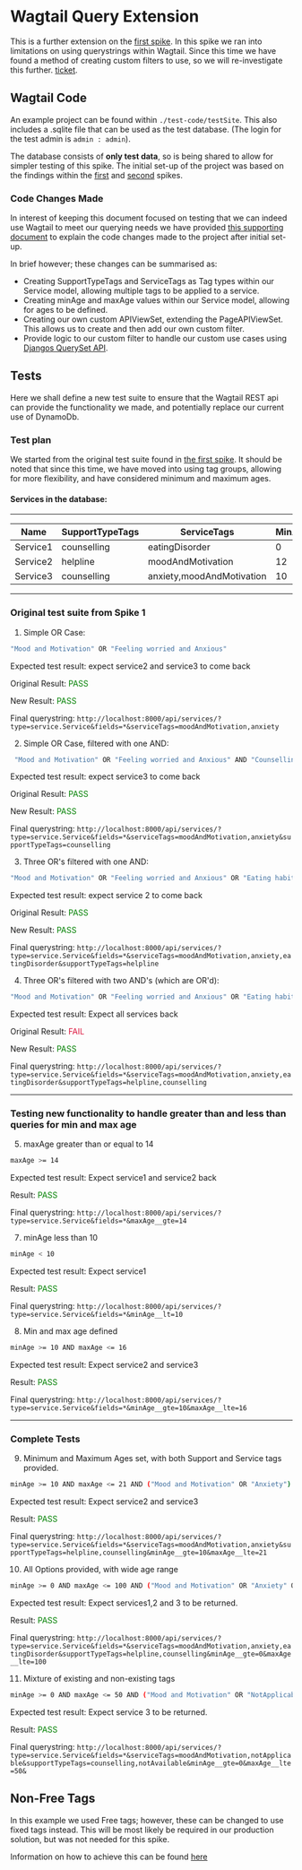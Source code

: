 # Wagtail Query Extension

This is a further extension on the [first spike](../1:Content_Query_and_Filtering/Content_Query_and_Filtering_Report.md). In this spike we ran into limitations on using querystrings within Wagtail. Since this time we have found a method of creating custom filters to use, so we will re-investigate this further. [ticket](https://trello.com/c/EdGhkte3/140-3-days-timebox-wagtail-query-extension).

## Wagtail Code

An example project can be found within `./test-code/testSite`. This also includes a .sqlite file that can be used as the test database. (The login for the test admin is `admin : admin`).

The database consists of **only test data**, so is being shared to allow for simpler testing of this spike. The initial set-up of the project was based on the findings within the [first](../1:Content_Query_and_Filtering/Content_Query_and_Filtering_Report.md) and [second](../2:Wagtail_Infrastructure_Requirements/Wagtail_Infrastructure_Requirements_Report.md) spikes.

### Code Changes Made

In interest of keeping this document focused on testing that we can indeed use Wagtail to meet our querying needs we have provided [this supporting document](./Supporting_Documents/Wagtail_Spike_5_Code_Changes.md) to explain the code changes made to the project after initial set-up.

In brief however; these changes can be summarised as:

- Creating SupportTypeTags and ServiceTags as Tag types within our Service model, allowing multiple tags to be applied to a service.
- Creating minAge and maxAge values within our Service model, allowing for ages to be defined.
- Creating our own custom APIViewSet, extending the PageAPIViewSet. This allows us to create and then add our own custom filter.
- Provide logic to our custom filter to handle our custom use cases using [Djangos QuerySet API](https://docs.djangoproject.com/en/3.2/ref/models/querysets/).

## Tests

Here we shall define a new test suite to ensure that the Wagtail REST api can provide the functionality we made, and potentially replace our current use of DynamoDb.

### Test plan

We started from the original test suite found in [the first spike](../1:Content_Query_and_Filtering/Content_Query_and_Filtering_Report.md). It should be noted that since this time, we have moved into using tag groups, allowing for more flexibility, and have considered minimum and maximum ages.

#### Services in the database:

---

| Name     | SupportTypeTags | ServiceTags               | MinAge | MaxAge |
| -------- | --------------- | ------------------------- | ------ | ------ |
| Service1 | counselling     | eatingDisorder            | 0      | 100    |
| Service2 | helpline        | moodAndMotivation         | 12     | 16     |
| Service3 | counselling     | anxiety,moodAndMotivation | 10     | 12     |

---

### Original test suite from Spike 1

1. Simple OR Case:

```bash
"Mood and Motivation" OR "Feeling worried and Anxious"
```

Expected test result: expect service2 and service3 to come back

Original Result: <span style="color:green">PASS</span>

New Result: <span style="color:green">PASS</span>

Final querystring: `http://localhost:8000/api/services/?type=service.Service&fields=*&serviceTags=moodAndMotivation,anxiety`

2. Simple OR Case, filtered with one AND:

```bash
 "Mood and Motivation" OR "Feeling worried and Anxious" AND "Counselling"
```

Expected test result: expect service3 to come back

Original Result: <span style="color:green">PASS</span>

New Result: <span style="color:green">PASS</span>

Final querystring: `http://localhost:8000/api/services/?type=service.Service&fields=*&serviceTags=moodAndMotivation,anxiety&supportTypeTags=counselling`

3. Three OR's filtered with one AND:

```bash
"Mood and Motivation" OR "Feeling worried and Anxious" OR "Eating habits or body image" AND "Helpline"
```

Expected test result: expect service 2 to come back

Original Result: <span style="color:green">PASS</span>

New Result: <span style="color:green">PASS</span>

Final querystring: `http://localhost:8000/api/services/?type=service.Service&fields=*&serviceTags=moodAndMotivation,anxiety,eatingDisorder&supportTypeTags=helpline`

4. Three OR's filtered with two AND's (which are OR'd):

```bash
"Mood and Motivation" OR "Feeling worried and Anxious" OR "Eating habits or body image" AND "Helpline" OR "Counselling"
```

Expected test result: Expect all services back

Original Result: <span style="color:crimson">FAIL</span>

New Result: <span style="color:green">PASS</span>

Final querystring: `http://localhost:8000/api/services/?type=service.Service&fields=*&serviceTags=moodAndMotivation,anxiety,eatingDisorder&supportTypeTags=helpline,counselling`

---

### Testing new functionality to handle greater than and less than queries for min and max age

5. maxAge greater than or equal to 14

```bash
maxAge >= 14
```

Expected test result: Expect service1 and service2 back

Result: <span style="color:green">PASS</span>

Final querystring: `http://localhost:8000/api/services/?type=service.Service&fields=*&maxAge__gte=14`

7. minAge less than 10

```bash
minAge < 10
```

Expected test result: Expect service1

Result: <span style="color:green">PASS</span>

Final querystring: `http://localhost:8000/api/services/?type=service.Service&fields=*&minAge__lt=10`

8. Min and max age defined

```bash
minAge >= 10 AND maxAge <= 16
```

Expected test result: Expect service2 and service3

Result: <span style="color:green">PASS</span>

Final querystring: `http://localhost:8000/api/services/?type=service.Service&fields=*&minAge__gte=10&maxAge__lte=16`

---

### Complete Tests

9. Minimum and Maximum Ages set, with both Support and Service tags provided.

```bash
minAge >= 10 AND maxAge <= 21 AND ("Mood and Motivation" OR "Anxiety") AND ("Helpline" OR "Counselling")
```

Expected test result: Expect service2 and service3

Result: <span style="color:green">PASS</span>

Final querystring: `http://localhost:8000/api/services/?type=service.Service&fields=*&serviceTags=moodAndMotivation,anxiety&supportTypeTags=helpline,counselling&minAge__gte=10&maxAge__lte=21`

10. All Options provided, with wide age range

```bash
minAge >= 0 AND maxAge <= 100 AND ("Mood and Motivation" OR "Anxiety" OR "Eating Disorder") AND ("Helpline" OR "Counselling")
```

Expected test result: Expect services1,2 and 3 to be returned.

Result: <span style="color:green">PASS</span>

Final querystring: `http://localhost:8000/api/services/?type=service.Service&fields=*&serviceTags=moodAndMotivation,anxiety,eatingDisorder&supportTypeTags=helpline,counselling&minAge__gte=0&maxAge__lte=100`

11. Mixture of existing and non-existing tags

```bash
minAge >= 0 AND maxAge <= 50 AND ("Mood and Motivation" OR "NotApplicable") AND ("Counselling" OR "NotAvailable")
```

Expected test result: Expect service 3 to be returned.

Result: <span style="color:green">PASS</span>

Final querystring: `http://localhost:8000/api/services/?type=service.Service&fields=*&serviceTags=moodAndMotivation,notApplicable&supportTypeTags=counselling,notAvailable&minAge__gte=0&maxAge__lte=50&`

## Non-Free Tags

In this example we used Free tags; however, these can be changed to use fixed tags instead. This will be most likely be required in our production solution, but was not needed for this spike.

Information on how to achieve this can be found [here](./Supporting_Documents/Wagtail_Disable_FreeTags.md)
